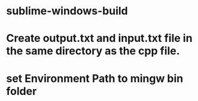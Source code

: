 # sublime-windows-build
# Create output.txt and input.txt file in the same directory as the cpp file.
# set Environment Path to mingw bin folder
